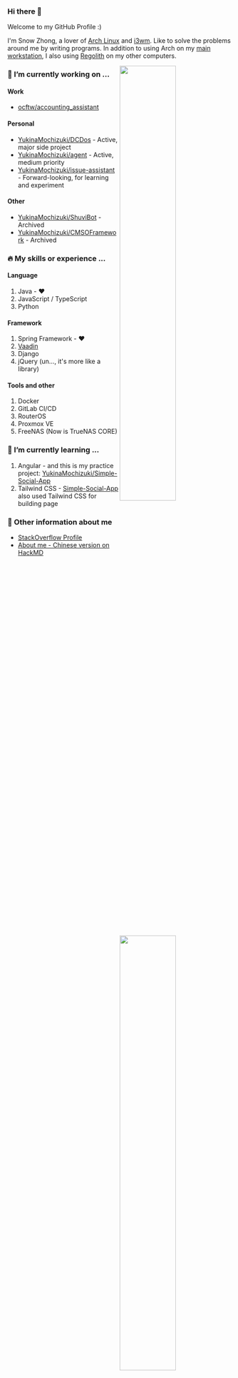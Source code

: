 ### Hi there 👋

Welcome to my GitHub Profile :)

I'm Snow Zhong, a lover of [Arch Linux](https://archlinux.org) and [i3wm](https://i3wm.org). Like to solve the problems around me by writing programs. In addition to using Arch on my [main workstation](https://github.com/YukinaMochizuki/arch-linux-on-8200), I also using [Regolith](https://regolith-linux.org) on my other computers.

[<img align="right" width="50%" src="https://github-readme-stats.vercel.app/api?username=YukinaMochizuki&theme=dark&show_icons=true">](https://github.com/anuraghazra/github-readme-stats)


### 🔭 I’m currently working on ...
#### Work
- [ocftw/accounting_assistant](https://github.com/ocftw/accounting_assistant)

#### Personal
- [YukinaMochizuki/DCDos](https://github.com/YukinaMochizuki/DCDos) - Active, major side project
- [YukinaMochizuki/agent](https://github.com/YukinaMochizuki/agent) - Active, medium priority
- [YukinaMochizuki/issue-assistant](https://github.com/YukinaMochizuki/issue-assistant) - Forward-looking, for learning and experiment

#### Other
- [YukinaMochizuki/ShuviBot](https://github.com/YukinaMochizuki/ShuviBot) - Archived
- [YukinaMochizuki/CMSOFramework](https://github.com/YukinaMochizuki/CMSOFramework) - Archived

### 🔥 My skills or experience ...
[<img align="right" width="50%" src="https://github-readme-stats.vercel.app/api/top-langs/?username=YukinaMochizuki&layout=compact&theme=dark">](https://github.com/anuraghazra/github-readme-stats)

#### Language
1. Java - ❤️
2. JavaScript / TypeScript
3. Python

#### Framework
1. Spring Framework - ❤️
2. [Vaadin](https://vaadin.com)
3. Django
4. jQuery (un..., it's more like a library)

#### Tools and other
1. Docker
2. GitLab CI/CD
3. RouterOS
4. Proxmox VE
5. FreeNAS (Now is TrueNAS CORE)

### 🌱 I’m currently learning ...
1. Angular - and this is my practice project:  [YukinaMochizuki/Simple-Social-App](https://github.com/YukinaMochizuki/Simple-Social-App)
2. Tailwind CSS - [Simple-Social-App](https://github.com/YukinaMochizuki/Simple-Social-App) also used Tailwind CSS for building page 

### 🤔 Other information about me
- [StackOverflow Profile](https://stackoverflow.com/users/8407562/yukina)
- [About me - Chinese version on HackMD](https://hackmd.io/@YukinaMochizuki/My-Profile)


<!--
**YukinaMochizuki/YukinaMochizuki** is a ✨ _special_ ✨ repository because its `README.md` (this file) appears on your GitHub profile.

Here are some ideas to get you started:

- 🔭 I’m currently working on ...
- 🌱 I’m currently learning ...
- 👯 I’m looking to collaborate on ...
- 🤔 I’m looking for help with ...
- 💬 Ask me about ...
- 📫 How to reach me: ...
- 😄 Pronouns: ...
- ⚡ Fun fact: ...
-->
